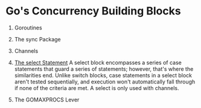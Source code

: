 # Go's Concurrency Building Blocks

1. Goroutines

2. The sync Package

3. Channels

4. [The select Statement](https://edu.anarcho-copy.org/Programming%20Languages/Go/Concurrency%20in%20Go.pdf)
A select block encompasses a series of case statements that guard a series of statements; however, that's where the similarities end.
Unlike switch blocks, case statements in a select block aren't tested sequentially, and execution won't automatically fall through
if none of the criteria are met.
A select is only used with channels. 

5. The GOMAXPROCS Lever
